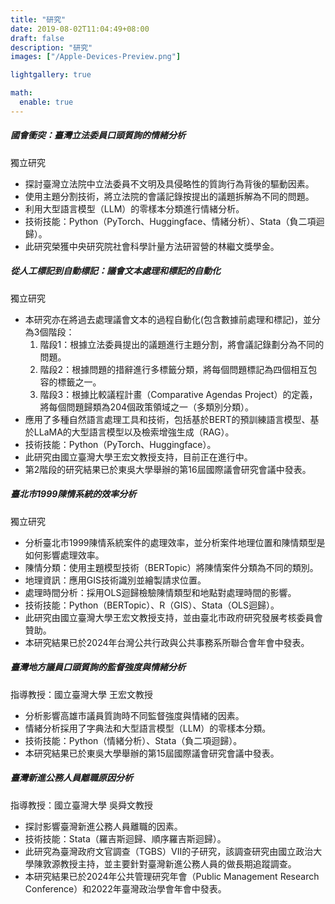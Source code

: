 ```yaml
---
title: "研究"
date: 2019-08-02T11:04:49+08:00
draft: false
description: "研究"
images: ["/Apple-Devices-Preview.png"]

lightgallery: true

math:
  enable: true
---
```

##### 國會衝突：臺灣立法委員口頭質詢的情緒分析
獨立研究
- 探討臺灣立法院中立法委員不文明及具侵略性的質詢行為背後的驅動因素。
- 使用主題分割技術，將立法院的會議記錄按提出的議題拆解為不同的問題。
- 利用大型語言模型（LLM）的零樣本分類進行情緒分析。
- 技術技能：Python（PyTorch、Huggingface、情緒分析）、Stata（負二項迴歸）。
- 此研究榮獲中央研究院社會科學計量方法研習營的林繼文獎學金。

##### 從人工標記到自動標記：議會文本處理和標記的自動化
獨立研究
- 本研究亦在將過去處理議會文本的過程自動化(包含數據前處理和標記)，並分為3個階段：
  1. 階段1：根據立法委員提出的議題進行主題分割，將會議記錄劃分為不同的問題。
  2. 階段2：根據問題的措辭進行多標籤分類，將每個問題標記為四個相互包容的標籤之一。
  3. 階段3：根據比較議程計畫（Comparative Agendas Project）的定義，將每個問題歸類為204個政策領域之一（多類別分類）。
- 應用了多種自然語言處理工具和技術，包括基於BERT的預訓練語言模型、基於LLaMA的大型語言模型以及檢索增強生成（RAG）。
- 技術技能：Python（PyTorch、Huggingface）。
- 此研究由國立臺灣大學王宏文教授支持，目前正在進行中。
- 第2階段的研究結果已於東吳大學舉辦的第16屆國際議會研究會議中發表。

##### 臺北市1999陳情系統的效率分析
獨立研究
- 分析臺北市1999陳情系統案件的處理效率，並分析案件地理位置和陳情類型是如何影響處理效率。
- 陳情分類：使用主題模型技術（BERTopic）將陳情案件分類為不同的類別。
- 地理資訊：應用GIS技術識別並繪製請求位置。
- 處理時間分析：採用OLS迴歸檢驗陳情類型和地點對處理時間的影響。
- 技術技能：Python（BERTopic）、R（GIS）、Stata（OLS迴歸）。
- 此研究由國立臺灣大學王宏文教授支持，並由臺北市政府研究發展考核委員會贊助。
- 本研究結果已於2024年台灣公共行政與公共事務系所聯合會年會中發表。

##### 臺灣地方議員口頭質詢的監督強度與情緒分析
指導教授：國立臺灣大學 王宏文教授

- 分析影響高雄市議員質詢時不同監督強度與情緒的因素。
- 情緒分析採用了字典法和大型語言模型（LLM）的零樣本分類。
- 技術技能：Python（情緒分析）、Stata（負二項迴歸）。
- 本研究結果已於東吳大學舉辦的第15屆國際議會研究會議中發表。

##### 臺灣新進公務人員離職原因分析
指導教授：國立臺灣大學 吳舜文教授

- 探討影響臺灣新進公務人員離職的因素。
- 技術技能：Stata（羅吉斯迴歸、順序羅吉斯迴歸）。
- 此研究為臺灣政府文官調查（TGBS）VII的子研究，該調查研究由國立政治大學陳敦源教授主持，並主要針對臺灣新進公務人員的做長期追蹤調查。
- 本研究結果已於2024年公共管理研究年會（Public Management Research Conference）和2022年臺灣政治學會年會中發表。






